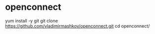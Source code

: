 # openconnect

yum install -y git
git clone https://github.com/vladimirmashkov/openconnect.git
cd openconnect/
